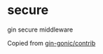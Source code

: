 # secure

gin secure middleware

Copied from [gin-gonic/contrib](https://github.com/gin-gonic/contrib)
